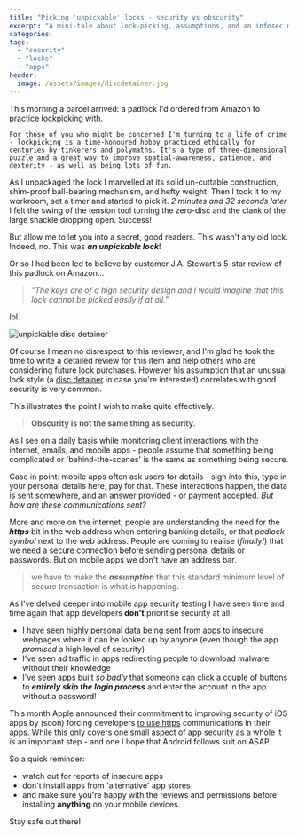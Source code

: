 ```yaml
---
title: "Picking 'unpickable' locks - security vs obscurity"
excerpt: "A mini-tale about lock-picking, assumptions, and an infosec metaphor"
categories:
tags:
  - "security"
  - "locks"
  - "apps"
header:
  image: /assets/images/discdetainer.jpg
---
```


This morning a parcel arrived: a padlock I'd ordered from Amazon to practice lockpicking with.

    For those of you who might be concerned I'm turning to a life of crime - lockpicking is a time-honoured hobby practiced ethically for centuries by tinkerers and polymaths. It's a type of three-dimensional puzzle and a great way to improve spatial-awareness, patience, and dexterity - as well as being lots of fun.

As I unpackaged the lock I marvelled at its solid un-cuttable construction, shim-proof ball-bearing mechanism, and hefty weight. Then I took it to my workroom, set a timer and started to pick it.
*2 minutes and 32 seconds later* I felt the swing of the tension tool turning the zero-disc and the clank of the large shackle dropping open. Success!

But allow me to let you into a secret, good readers. This wasn't any old lock. Indeed, no. This was ***an unpickable lock***!

Or so I had been led to believe by customer J.A. Stewart's 5-star review of this padlock on Amazon...
>*"The keys are of a high security design and I would imagine that this lock cannot be picked easily if at all."*

lol.

![unpickable disc detainer](/content/images/2016/06/unpickable.jpg)

Of course I mean no disrespect to this reviewer, and I'm glad he took the time to write a detailed review for this item and help others who are considering future lock purchases. However his assumption that an unusual lock style (a [disc detainer](http://www.lockwiki.com/index.php/Disc_detainer) in case you're interested) correlates with good security is very common.

This illustrates the point I wish to make quite effectively.
>**Obscurity is not the same thing as security.**

As I see on a daily basis while monitoring client interactions with the internet, emails, and mobile apps - people assume that something being complicated or 'behind-the-scenes' is the same as something being secure.

Case in point: mobile apps often ask users for details - sign into this, type in your personal details here, pay for that.
These interactions happen, the data is sent somewhere, and an answer provided - or payment accepted.
*But how are these communications sent?*

More and more on the internet, people are understanding the need for the ***https*** bit in the web address when entering banking details, or that *padlock symbol* next to the web address.
People are coming to realise (*finally!*) that we need a secure connection before sending personal details or passwords.
But on mobile apps we don't have an address bar.
>we have to make the ***assumption*** that this standard minimum level of secure transaction is what is happening.

As I've delved deeper into mobile app security testing I have seen time and time again that app developers **don't** prioritise security at all.

* I have seen highly personal data being sent from apps to insecure webpages where it can be looked up by anyone (even though the app *promised* a high level of security)
* I've seen ad traffic in apps redirecting people to download malware without their knowledge
* I've seen apps built *so badly* that someone can click a couple of buttons to ***entirely skip the login process*** and enter the account in the app without a password!

This month Apple announced their commitment to improving security of iOS apps by (soon) forcing developers [to use https](http://www.techrepublic.com/article/wwdc-2016-apple-to-require-https-encryption-on-all-ios-apps-by-2017/) communications in their apps.
While this only covers one small aspect of app security as a whole it *is* an important step - and one I hope that Android follows suit on ASAP.

So a quick reminder:

* watch out for reports of insecure apps
* don't install apps from 'alternative' app stores
* and make sure you're happy with the reviews and permissions before installing **anything** on your mobile devices.

Stay safe out there!